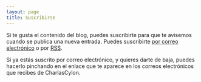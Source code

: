 ```yaml
---
layout: page
title: Suscribirse
---
```


Si te gusta el contenido del blog, puedes suscribirte para que te avisemos cuando se publica una nueva entrada. Puedes suscribirte [por correo electrónico](http://feedpress.it/e/mailverify?feed_id=charlascylon&loc=es) o por [RSS](http://www.charlascylon.com/feed.xml).

Si ya estás suscrito por correo electrónico, y quieres darte de baja, puedes hacerlo pinchando en el enlace que te aparece en los correos electrónicos que recibes de CharlasCylon.



 